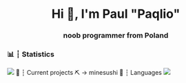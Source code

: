 <h1 align="center">Hi 👋, I'm Paul "Paqlio"</h1>
<h3 align="center">noob programmer from Poland</h3>
<center>
</center>


<h3 align="left">📊 ┆ Statistics</h3>
<img src=https://github-readme-stats.vercel.app/api?username=Paqlio&&show_icons=true&title_color=ffffff&icon_color=24ff00&text_color=daf7dc&bg_color=151515>
📌 ┆ Current projects
⛏️ -> minesushi
🧠 ┆ Languages
<img src=https://camo.githubusercontent.com/19f686ee7be9e84e002135a16411658939d431a3f6c7f513498ff2d1e511b5b9/68747470733a2f2f696d672e736869656c64732e696f2f62616467652f6a6176612d2532334544384230302e7376673f267374796c653d666f722d7468652d6261646765266c6f676f3d6a617661266c6f676f436f6c6f723d7768697465>
 
